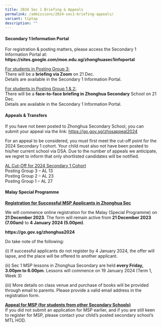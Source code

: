 ```yaml
---
title: 2024 Sec 1 Briefing & Appeals
permalink: /admissions/2024-sec1-briefing-appeals/
variant: tiptap
description: ""
---
```

<h4><strong>Secondary 1 Information Portal</strong></h4><p>For registration &amp; posting matters, please access the Secondary 1 Information Portal at: <strong><a rel="noopener noreferrer nofollow" target="_blank">https://sites.google.com/moe.edu.sg/zhonghuasec1infoportal</a></strong></p><p><u>For students in Posting Group 3:</u><br>There will be a <strong>briefing via Zoom</strong> on 21 Dec.<br>Details are available in the Secondary 1 Information Portal.</p><p></p><p><u>For students in Posting Group 1 &amp; 2:</u><br>There will be a <strong>face-to-face briefing in Zhonghua Secondary</strong> School on 21 Dec. <br>Details are available in the Secondary 1 Information Portal.</p><p></p><h4><strong>Appeals &amp; Transfers</strong></h4><p>If you have not been posted to Zhonghua Secondary School, you can submit your appeal via the link: <a href="https://go.gov.sg/zhssappeal2024" rel="noopener noreferrer nofollow" target="_blank">https://go.gov.sg/zhssappeal2024</a></p><p>For an appeal to be considered, you must first meet the cut-off point for the 2024 Secondary 1 cohort. Your child must also not have been posted to his/her current school via DSA. Due to the number of appeals we anticipate, we regret to inform that only shortlisted candidates will be notified.</p><p></p><p><u>AL Cut-Off for 2024 Secondary 1 Cohort</u><br>Posting Group 3 – AL 13<br>Posting Group 2 – AL 23<br>Posting Group 1 – AL 27</p><p></p><h4>Malay Special Programme</h4><p><strong><u>Registration for Successful MSP Applicants in Zhonghua Sec</u></strong></p><p>We will commence online registration for the Malay (Special Programme) on <strong>21 December 2023</strong>. The form will remain active from <strong>21 December 2023 (7.00am)</strong> to <strong>4 January 2024 (5.00pm)</strong>.</p><p><strong><a rel="noopener noreferrer nofollow" target="_blank">https://go.gov.sg/zhonghua2024</a></strong></p><p>Do take note of the following:</p><p>(i) If successful applicants do not register by 4 January 2024, the offer will lapse, and the place will be offered to another applicant.</p><p>(ii) Sec 1 MSP lessons in Zhonghua Secondary are held <strong>every Friday, 3.00pm to 6.00pm</strong>. Lessons will commence on 19 January 2024 (Term 1, Week 3)</p><p>(iii) More details on class venue and purchase of books will be provided through email to parents. Please provide a valid email address in the registration form.</p><p></p><p><strong><u>Appeal for MSP (for students from other Secondary Schools)</u></strong><br>If you did not submit an application for MSP earlier, and if you are still keen to register for MSP, please contact your child’s posted secondary school’s MTL HOD.</p><p></p>